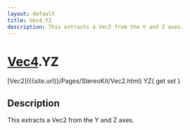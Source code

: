 ```yaml
---
layout: default
title: Vec4.YZ
description: This extracts a Vec2 from the Y and Z axes.
---
```

# [Vec4]({{site.url}}/Pages/StereoKit/Vec4.html).YZ

<div class='signature' markdown='1'>
[Vec2]({{site.url}}/Pages/StereoKit/Vec2.html) YZ{ get set }
</div>

## Description
This extracts a Vec2 from the Y and Z axes.

